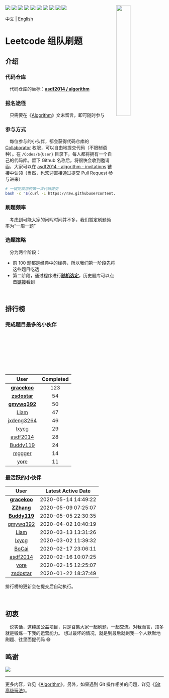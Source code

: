 [<img align="right" width="30%" height="30%" src="https://user-images.githubusercontent.com/8108788/58363706-18c4d080-7edb-11e9-947a-cf7233c8e2cc.png">](https://yuzhouwan.com/)

[![](https://img.shields.io/github/contributors/asdf2014/algorithm)](https://yuzhouwan.com/posts/666/)
[![](https://img.shields.io/github/languages/count/asdf2014/algorithm)](https://yuzhouwan.com/posts/666/)
[![](https://img.shields.io/github/languages/top/asdf2014/algorithm)](https://yuzhouwan.com/posts/666/)
[![](https://img.shields.io/lgtm/alerts/g/asdf2014/algorithm.svg?logo=lgtm&logoWidth=18)](https://lgtm.com/projects/g/asdf2014/algorithm/alerts/)
[![](https://img.shields.io/lgtm/grade/python/g/asdf2014/algorithm.svg?logo=lgtm&logoWidth=18)](https://lgtm.com/projects/g/asdf2014/algorithm/context:python)
[![](https://goreportcard.com/badge/github.com/asdf2014/algorithm)](https://goreportcard.com/report/github.com/asdf2014/algorithm)
[![](https://img.shields.io/github/commit-activity/m/asdf2014/algorithm?cacheSeconds=3600)](https://yuzhouwan.com/posts/666/)
[![](https://img.shields.io/github/license/asdf2014/algorithm)](https://yuzhouwan.com/posts/666/)
[![](https://badges.gitter.im/yuzhouwan/community.svg)](https://gitter.im/yuzhouwan/community?utm_source=badge&utm_medium=badge&utm_campaign=pr-badge)
[![](https://img.shields.io/badge/QQ%20Group-5366753-blue.svg?style=social&logo=tencent-qq)](https://shang.qq.com/wpa/qunwpa?idkey=bfbcf1453371a0810fd6be235ace47147f6fb9d262fb768b497c861f50af0af4)

中文 | [English](https://github.com/asdf2014/algorithm/blob/master/README-en.md)

# Leetcode 组队刷题

## 介绍

### 代码仓库

　代码仓库的坐标：**[asdf2014 / algorithm](https://github.com/asdf2014/algorithm)**


### 报名途径

　只需要在《[Algorithm](https://yuzhouwan.com/posts/666/)》文末留言，即可随时参与


### 参与方式

　每位参与的小伙伴，都会获得代码仓库的 [Collaborator](https://help.github.com/en/github/setting-up-and-managing-your-github-user-account/permission-levels-for-a-user-account-repository) 权限，可以自由地提交代码（不限制语种）。在 `/Codes/${User}` 目录下，每人都将拥有一个自己的代码库。留下 Github 名称后，将很快会收到邀请函，大家可以在 [asdf2014 - algorithm - invitations](https://github.com/asdf2014/algorithm/invitations) 链接中认领（当然，也欢迎直接通过提交 Pull Request 参与进来）

```bash
# 一键完成您的第一次代码提交
bash -c "$(curl -L https://raw.githubusercontent.com/asdf2014/algorithm/master/first_commit.sh)"
```


### 刷题频率

　考虑到可能大家的闲暇时间并不多，我们暂定刷题频率为“一周一题”


### 选题策略

　分为两个阶段：
* 前 100 题都是经典中的经典，所以我们第一阶段先将这些题目吃透
* 第二阶段，通过程序进行[**随机选定**](https://nbviewer.jupyter.org/github/asdf2014/algorithm/blob/master/Picker/leetcode_picker.ipynb)，历史题库可以点击[链接](https://yuzhouwan.com/posts/666/#Index)看到

<br/>

## 排行榜

### 完成题目最多的小伙伴

| User | Completed |
| :--: | :-------: |
| **[gracekoo](https://github.com/asdf2014/algorithm/tree/master/Codes/gracekoo)** | 123 |
| **[zsdostar](https://github.com/asdf2014/algorithm/tree/master/Codes/zsdostar)** | 54 |
| **[gmywq392](https://github.com/asdf2014/algorithm/tree/master/Codes/gmywq392)** | 50 |
| [Liam](https://github.com/asdf2014/algorithm/tree/master/Codes/Liam) | 47 |
| [jxdeng3264](https://github.com/asdf2014/algorithm/tree/master/Codes/jxdeng3264) | 46 |
| [lxycg](https://github.com/asdf2014/algorithm/tree/master/Codes/lxycg) | 29 |
| [asdf2014](https://github.com/asdf2014/algorithm/tree/master/Codes/asdf2014) | 28 |
| [Buddy119](https://github.com/asdf2014/algorithm/tree/master/Codes/Buddy119) | 24 |
| [mggger](https://github.com/asdf2014/algorithm/tree/master/Codes/mggger) | 14 |
| [yore](https://github.com/asdf2014/algorithm/tree/master/Codes/yore) | 11 |

### 最活跃的小伙伴

| User | Latest Active Date |
| :--: | :----------------: |
| **[gracekoo](https://github.com/asdf2014/algorithm/tree/master/Codes/gracekoo)** | 2020-05-14 14:49:22 |
| **[ZZhang](https://github.com/asdf2014/algorithm/tree/master/Codes/ZZhang)** | 2020-05-09 07:25:07 |
| **[Buddy119](https://github.com/asdf2014/algorithm/tree/master/Codes/Buddy119)** | 2020-05-05 22:30:35 |
| [gmywq392](https://github.com/asdf2014/algorithm/tree/master/Codes/gmywq392) | 2020-04-02 10:40:19 |
| [Liam](https://github.com/asdf2014/algorithm/tree/master/Codes/Liam) | 2020-03-13 13:31:26 |
| [lxycg](https://github.com/asdf2014/algorithm/tree/master/Codes/lxycg) | 2020-03-02 11:39:32 |
| [BoCai](https://github.com/asdf2014/algorithm/tree/master/Codes/BoCai) | 2020-02-17 23:06:11 |
| [asdf2014](https://github.com/asdf2014/algorithm/tree/master/Codes/asdf2014) | 2020-02-16 10:07:25 |
| [yore](https://github.com/asdf2014/algorithm/tree/master/Codes/yore) | 2020-02-15 12:25:07 |
| [zsdostar](https://github.com/asdf2014/algorithm/tree/master/Codes/zsdostar) | 2020-01-22 18:37:49 |

排行榜的更新会在提交后自动执行。

<br/>

## 初衷

　说实话，这纯属公益项目，只是召集大家一起刷题，一起交流。对我而言，顶多就是锻炼一下我的运营能力。
想过最坏的情况，就是到最后就剩我一个人默默地刷题、往里面提代码 :sweat_smile:

## 鸣谢

[![](https://opencollective.com/algorithm/contributors.svg?width=666)](https://github.com/asdf2014/algorithm/graphs/contributors)


---


更多内容，详见《[Algorithm](https://yuzhouwan.com/posts/666/)》。另外，如果遇到 Git 操作相关的问题，详见《[Git 高级玩法](https://yuzhouwan.com/posts/30041/)》。

